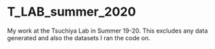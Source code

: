 # T_LAB_summer_2020
My work at the Tsuchiya Lab in Summer 19-20. This excludes any data generated and also the datasets I ran the code on. 
